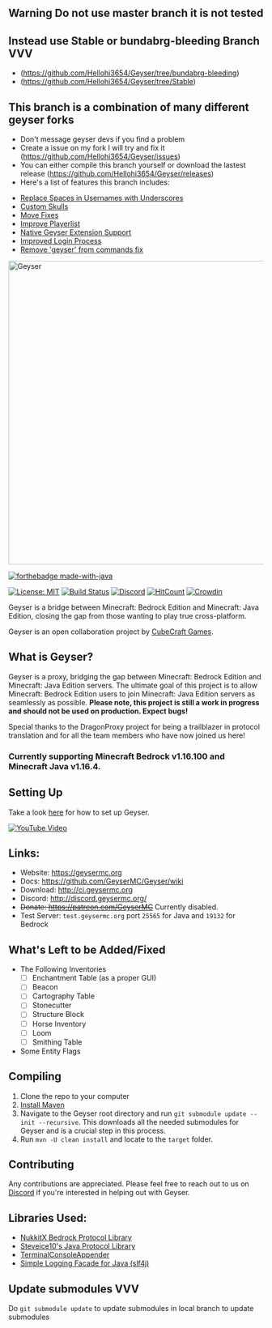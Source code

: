 ## Warning Do not use master branch it is not tested 
## Instead use Stable or bundabrg-bleeding Branch VVV
- (https://github.com/Hellohi3654/Geyser/tree/bundabrg-bleeding)
- (https://github.com/Hellohi3654/Geyser/tree/Stable)

## This branch is a combination of many different geyser forks
- Don't message geyser devs if you find a problem
- Create a issue on my fork I will try and fix it (https://github.com/Hellohi3654/Geyser/issues)
- You can either compile this branch yourself or download the lastest release (https://github.com/Hellohi3654/Geyser/releases)
- Here's a list of features this branch includes:
* [Replace Spaces in Usernames with Underscores](https://github.com/GeyserMC/Geyser/pull/264)
* [Custom Skulls](https://github.com/GeyserMC/Geyser/pull/683)
* [Move Fixes](https://github.com/GeyserMC/Geyser/pull/699)
* [Improve Playerlist](https://github.com/GeyserMC/Geyser/pull/711)
* [Native Geyser Extension Support](https://github.com/GeyserMC/Geyser/pull/742)
* [Improved Login Process](https://github.com/GeyserMC/Geyser/pull/1184)
* [Remove 'geyser' from commands fix](https://github.com/GeyserMC/Geyser/pull/1266)

<img src="https://geysermc.org/img/geyser-1760-860.png" alt="Geyser" width="600"/>

[![forthebadge made-with-java](http://ForTheBadge.com/images/badges/made-with-java.svg)](https://java.com/)

[![License: MIT](https://img.shields.io/badge/license-MIT-blue.svg)](LICENSE)
[![Build Status](https://ci.nukkitx.com/job/Geyser/job/master/badge/icon)](https://ci.nukkitx.com/job/GeyserMC/job/Geyser/job/master/)
[![Discord](https://img.shields.io/discord/613163671870242838.svg?color=%237289da&label=discord)](http://discord.geysermc.org/)
[![HitCount](http://hits.dwyl.io/Geyser/GeyserMC.svg)](http://hits.dwyl.io/Geyser/GeyserMC)
[![Crowdin](https://badges.crowdin.net/geyser/localized.svg)](https://translate.geysermc.org/)

Geyser is a bridge between Minecraft: Bedrock Edition and Minecraft: Java Edition, closing the gap from those wanting to play true cross-platform.

Geyser is an open collaboration project by [CubeCraft Games](https://cubecraft.net).

## What is Geyser?
Geyser is a proxy, bridging the gap between Minecraft: Bedrock Edition and Minecraft: Java Edition servers.
The ultimate goal of this project is to allow Minecraft: Bedrock Edition users to join Minecraft: Java Edition servers as seamlessly as possible. **Please note, this project is still a work in progress and should not be used on production. Expect bugs!**

Special thanks to the DragonProxy project for being a trailblazer in protocol translation and for all the team members who have now joined us here!

### Currently supporting Minecraft Bedrock v1.16.100 and Minecraft Java v1.16.4.

## Setting Up
Take a look [here](https://github.com/GeyserMC/Geyser/wiki#Setup) for how to set up Geyser.

[![YouTube Video](https://img.youtube.com/vi/U7dZZ8w7Gi4/0.jpg)](https://www.youtube.com/watch?v=U7dZZ8w7Gi4)

## Links:
- Website: https://geysermc.org
- Docs: https://github.com/GeyserMC/Geyser/wiki
- Download: http://ci.geysermc.org
- Discord: http://discord.geysermc.org/
- ~~Donate: https://patreon.com/GeyserMC~~ Currently disabled.
- Test Server: `test.geysermc.org` port `25565` for Java and `19132` for Bedrock

## What's Left to be Added/Fixed
- The Following Inventories 
  - [ ] Enchantment Table (as a proper GUI)
  - [ ] Beacon
  - [ ] Cartography Table
  - [ ] Stonecutter
  - [ ] Structure Block
  - [ ] Horse Inventory
  - [ ] Loom
  - [ ] Smithing Table
- Some Entity Flags

## Compiling
1. Clone the repo to your computer
2. [Install Maven](https://maven.apache.org/install.html)
3. Navigate to the Geyser root directory and run `git submodule update --init --recursive`. This downloads all the needed submodules for Geyser and is a crucial step in this process.
4. Run `mvn -U clean install` and locate to the `target` folder.

## Contributing
Any contributions are appreciated. Please feel free to reach out to us on [Discord](http://discord.geysermc.org/) if
you're interested in helping out with Geyser.

## Libraries Used:
- [NukkitX Bedrock Protocol Library](https://github.com/NukkitX/Protocol)
- [Steveice10's Java Protocol Library](https://github.com/Steveice10/MCProtocolLib)
- [TerminalConsoleAppender](https://github.com/Minecrell/TerminalConsoleAppender)
- [Simple Logging Facade for Java (slf4j)](https://github.com/qos-ch/slf4j)

## Update submodules VVV

Do `git submodule update` to update submodules in local branch to update submodules
